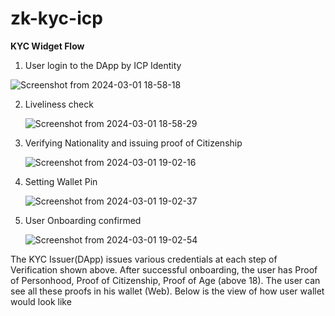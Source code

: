# zk-kyc-icp

**KYC Widget Flow**
1.  User login to the DApp by ICP Identity

   ![Screenshot from 2024-03-01 18-58-18](https://github.com/Raj6939/zk-kyc-icp/assets/67961128/6205c249-df3f-4351-a4c2-27d9710bf638)

2. Liveliness check

   ![Screenshot from 2024-03-01 18-58-29](https://github.com/Raj6939/zk-kyc-icp/assets/67961128/73fcc046-af6b-47e1-8e8f-e85fc29d6355)

3. Verifying Nationality and issuing proof of Citizenship

   ![Screenshot from 2024-03-01 19-02-16](https://github.com/Raj6939/zk-kyc-icp/assets/67961128/ebb7c78c-499a-4b66-a8e8-4f2761688169)

4. Setting Wallet Pin

   ![Screenshot from 2024-03-01 19-02-37](https://github.com/Raj6939/zk-kyc-icp/assets/67961128/f473548d-d1fc-4c7f-a184-5070fa94b408)


5. User Onboarding confirmed

   ![Screenshot from 2024-03-01 19-02-54](https://github.com/Raj6939/zk-kyc-icp/assets/67961128/1fad0ed0-bb18-4976-b9e0-075078de347a)

The KYC Issuer(DApp) issues various credentials at each step of Verification shown above. After successful onboarding, the user has Proof of Personhood, Proof of Citizenship, Proof of Age (above 18).
The user can see all these proofs in his wallet (Web). Below is the view of how user wallet would look like

    
